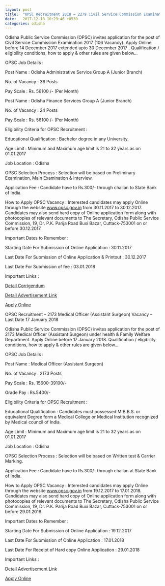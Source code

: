 ```yaml
---
layout: post
title:  "OPSC Recruitment 2018 – 2279 Civil Service Commission Examination 2017 & Medical Officer (Assistant Surgeon) Vacancy – Last Date 17 January"
date:   2017-12-18 10:29:46 +0530
categories: odisha
---
```



Odisha Public Service Commission (OPSC) invites application for the post of Civil Service Commission Examination 2017 (106 Vacancy). Apply Online before 14 December 2017 extended upto 30 December 2017 . Qualification / eligibility conditions, how to apply & other rules are given below…

OPSC Job Details :

Post Name : Odisha Administrative Service Group A (Junior Branch)

No. of Vacancy : 36 Posts

Pay Scale : Rs. 56100 /- (Per Month)

Post Name : Odisha Finance Services Group A (Junior Branch)

No. of Vacancy : 24 Posts

Pay Scale : Rs. 56100 /-  (Per Month)

Eligibility Criteria for OPSC Recruitment :

Educational Qualification : Bachelor degree in any University.

Age Limit : Minimum and Maximum age limit is 21 to 32 years as on 01.01.2017

Job Location : Odisha

OPSC Selection Process : Selection will be based on Preliminary Examination,  Main Examination & Interview.

Application Fee : Candidate have to Rs.300/- through challan to State Bank of India.

How to Apply OPSC Vacancy : Interested candidates may apply Online through the website www.opsc.gov.in from 30.11.2017 to 30.12.2017. Candidates may also send hard copy of Online application form along with photocopies of relevant documents to The Secretary, Odisha Public Service Commission, 19, Dr. P.K. Parija Road Buxi Bazar, Cuttack-753001 on or before 30.12.2017.

Important Dates to Remember :

Starting Date For Submission of Online Application : 30.11.2017

Last Date For Submission of Online Application & Printout : 30.12.2017

Last Date For Submission of fee : 03.01.2018

Important Links :

[Detail Corrigendum](http://www.opsc.gov.in/Admin/ContAttach/111718_COrri_1.pdf)

[Detail Advertisement Link](http://www.opsc.gov.in/Admin/RecrAttachments/111718.pdf)

[Apply Online](http://www.opsconline.gov.in/)


OPSC Recruitment – 2173 Medical Officer (Assistant Surgeon) Vacancy – Last Date 17 January 2018

Odisha Public Service Commission (OPSC) invites application for the post of 2173 Medical Officer (Assistant Surgeon) under health & Family Welfare Department. Apply Online before 17 January 2018. Qualification / eligibility conditions, how to apply & other rules are given below…

OPSC Job Details :

Post Name : Medical Officer (Assistant Surgeon)

No. of Vacancy : 2173 Posts

Pay Scale : Rs. 15600-39100/-

Grade Pay : Rs.5400/-

Eligibility Criteria for OPSC Recruitment :

Educational Qualification : Candidates must possessed M.B.B.S. or equivalent Degree form a Medical College or Medical Institution recognized by Medical council of India.

Age Limit : Minimum and Maximum age limit is 21 to 32 years as on 01.01.2017

Job Location : Odisha

OPSC Selection Process : Selection will be based on Written test & Carrier Marking.

Application Fee : Candidate have to Rs.300/- through challan at State Bank of India.

How to Apply OPSC Vacancy : Interested candidates may apply Online through the website www.opsc.gov.in from 19.12.2017 to 17.01.2018. Candidates may also send hard copy of Online application form along with photocopies of relevant documents to The Secretary, Odisha Public Service Commission, 19, Dr. P.K. Parija Road Buxi Bazar, Cuttack-753001 on or before 29.01.2018.

Important Dates to Remember :

Starting Date For Submission of Online Application : 19.12.2017

Last Date For Submission of Online Application : 17.01.2018

Last Date For Receipt of Hard copy Online Application : 29.01.2018

Important Links :

[Detail Advertisement Link]( http://www.opsc.gov.in/Admin/ContAttach/121718.pdf)

[Apply Online](http://www.opsconline.gov.in/)
